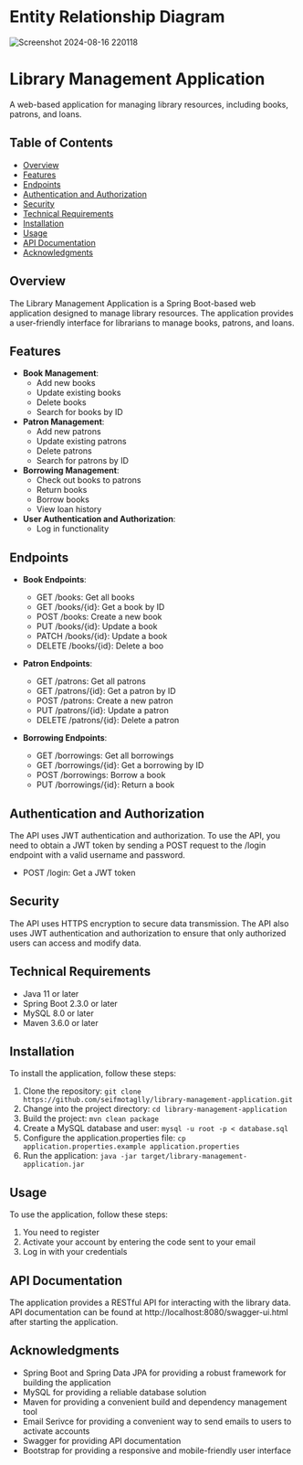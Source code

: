 ﻿# Entity Relationship Diagram

![Screenshot 2024-08-16 220118](https://github.com/user-attachments/assets/0f309ecd-5c9c-44a7-b3b1-cf8915cae0f2)

# Library Management Application

A web-based application for managing library resources, including books, patrons, and loans.

## Table of Contents

- [Overview](#overview)
- [Features](#features)
- [Endpoints](#endpoints)
- [Authentication and Authorization](#authentication-and-authorization)
- [Security](#security)
- [Technical Requirements](#technical-requirements)
- [Installation](#installation)
- [Usage](#usage)
- [API Documentation](#api-documentation)
- [Acknowledgments](#acknowledgments)


## Overview

The Library Management Application is a Spring Boot-based web application designed to manage library resources. The application provides a user-friendly interface for librarians to manage books, patrons, and loans.

## Features

* **Book Management**:
	+ Add new books
	+ Update existing books
	+ Delete books
	+ Search for books by ID
* **Patron Management**:
	+ Add new patrons
	+ Update existing patrons
	+ Delete patrons
	+ Search for patrons by ID
* **Borrowing Management**:
	+ Check out books to patrons
	+ Return books
	+ Borrow books
	+ View loan history
* **User Authentication and Authorization**:
	+ Log in functionality

## Endpoints

* **Book Endpoints**:
	+ GET /books: Get all books
	+ GET /books/{id}: Get a book by ID
	+ POST /books: Create a new book
	+ PUT /books/{id}: Update a book
	+ PATCH /books/{id}: Update a book
	+ DELETE /books/{id}: Delete a boo

* **Patron Endpoints**:
	+ GET /patrons: Get all patrons
	+ GET /patrons/{id}: Get a patron by ID
	+ POST /patrons: Create a new patron
	+ PUT /patrons/{id}: Update a patron
	+ DELETE /patrons/{id}: Delete a patron

* **Borrowing Endpoints**:
	+ GET /borrowings: Get all borrowings
	+ GET /borrowings/{id}: Get a borrowing by ID
	+ POST /borrowings: Borrow a book
	+ PUT /borrowings/{id}: Return a book

## Authentication and Authorization

The API uses JWT authentication and authorization. To use the API, you need to obtain a JWT token by sending a POST request to the /login endpoint with a valid username and password.

* POST /login: Get a JWT token

## Security

The API uses HTTPS encryption to secure data transmission. The API also uses JWT authentication and authorization to ensure that only authorized users can access and modify data.

## Technical Requirements

* Java 11 or later
* Spring Boot 2.3.0 or later
* MySQL 8.0 or later
* Maven 3.6.0 or later

## Installation

To install the application, follow these steps:

1. Clone the repository: `git clone https://github.com/seifmotaglly/library-management-application.git`
2. Change into the project directory: `cd library-management-application`
3. Build the project: `mvn clean package`
4. Create a MySQL database and user: `mysql -u root -p < database.sql`
5. Configure the application.properties file: `cp application.properties.example application.properties`
6. Run the application: `java -jar target/library-management-application.jar`

## Usage

To use the application, follow these steps:

1. You need to register 
2. Activate your account by entering the code sent to your email
4. Log in with your credentials

## API Documentation

The application provides a RESTful API for interacting with the library data. API documentation can be found at http://localhost:8080/swagger-ui.html after starting the application.

## Acknowledgments

* Spring Boot and Spring Data JPA for providing a robust framework for building the application
* MySQL for providing a reliable database solution
* Maven for providing a convenient build and dependency management tool
* Email Serivce for providing a convenient way to send emails to users to activate accounts
* Swagger for providing API documentation
* Bootstrap for providing a responsive and mobile-friendly user interface
